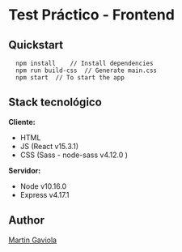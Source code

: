 # Test Práctico - Frontend

## Quickstart

```
  npm install    // Install dependencies
  npm run build-css  // Generate main.css
  npm start  // To start the app
```

## Stack tecnológico

**Cliente:**

- HTML
- JS (React v15.3.1)
- CSS (Sass - node-sass v4.12.0 )

**Servidor:**

- Node v10.16.0
- Express v4.17.1

## Author

[Martin Gaviola](http://mgaviola.com/)